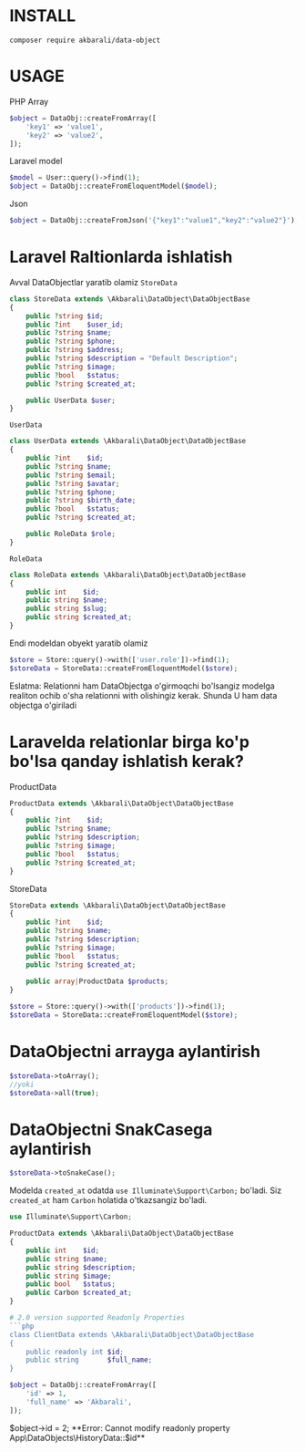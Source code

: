 # INSTALL
```
composer require akbarali/data-object
```

# USAGE
PHP Array
```php
$object = DataObj::createFromArray([
    'key1' => 'value1',
    'key2' => 'value2',
]);
```
Laravel model
```php
$model = User::query()->find(1);
$object = DataObj::createFromEloquentModel($model);
```
Json
```php
$object = DataObj::createFromJson('{"key1":"value1","key2":"value2"}');
```

# Laravel Raltionlarda ishlatish

Avval DataObjectlar yaratib olamiz `StoreData`
```php
class StoreData extends \Akbarali\DataObject\DataObjectBase
{
    public ?string $id;
    public ?int    $user_id;
    public ?string $name;
    public ?string $phone;
    public ?string $address;
    public ?string $description = "Default Description";
    public ?string $image;
    public ?bool   $status;
    public ?string $created_at;

    public UserData $user;
}
```
`UserData`
```php
class UserData extends \Akbarali\DataObject\DataObjectBase
{
    public ?int    $id;
    public ?string $name;
    public ?string $email;
    public ?string $avatar;
    public ?string $phone;
    public ?string $birth_date;
    public ?bool   $status;
    public ?string $created_at;

    public RoleData $role;
}
```
`RoleData`
```php
class RoleData extends \Akbarali\DataObject\DataObjectBase
{
    public int    $id;
    public string $name;
    public string $slug;
    public string $created_at;
}

```
Endi modeldan obyekt yaratib olamiz
```php
$store = Store::query()->with(['user.role'])->find(1);
$storeData = StoreData::createFromEloquentModel($store);
```
Eslatma: Relationni ham DataObjectga o'girmoqchi bo'lsangiz modelga realiton ochib o'sha relationni with olishingiz kerak. Shunda U ham data objectga o'giriladi

# Laravelda relationlar birga ko'p bo'lsa qanday ishlatish kerak?

ProductData
```php
ProductData extends \Akbarali\DataObject\DataObjectBase
{
    public ?int    $id;
    public ?string $name;
    public ?string $description;
    public ?string $image;
    public ?bool   $status;
    public ?string $created_at;
}
```
StoreData
```php
StoreData extends \Akbarali\DataObject\DataObjectBase
{
    public ?int    $id;
    public ?string $name;
    public ?string $description;
    public ?string $image;
    public ?bool   $status;
    public ?string $created_at;
    
    public array|ProductData $products;
}
```

```php
$store = Store::query()->with(['products'])->find(1);
$storeData = StoreData::createFromEloquentModel($store);
```

# DataObjectni arrayga aylantirish
```php
$storeData->toArray();
//yoki
$storeData->all(true);
```
# DataObjectni SnakCasega aylantirish
```php
$storeData->toSnakeCase();
```


Modelda `created_at` odatda `use Illuminate\Support\Carbon;` bo'ladi. Siz `created_at` ham `Carbon` holatida o'tkazsangiz bo'ladi.
```php
use Illuminate\Support\Carbon;

ProductData extends \Akbarali\DataObject\DataObjectBase
{
    public int    $id;
    public string $name;
    public string $description;
    public string $image;
    public bool   $status;
    public Carbon $created_at;
}

# 2.0 version supported Readonly Properties
```php
class ClientData extends \Akbarali\DataObject\DataObjectBase
{
    public readonly int $id;
    public string       $full_name;
}
```
```php
$object = DataObj::createFromArray([
    'id' => 1,
    'full_name' => 'Akbarali',
]);
```
$object->id = 2;
**Error: Cannot modify readonly property App\DataObjects\HistoryData::$id**
